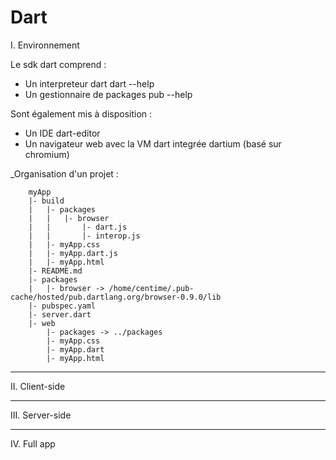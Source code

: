 Dart
====

I. Environnement

Le sdk dart comprend :
* Un interpreteur dart 
    dart --help
* Un gestionnaire de packages
    pub --help

Sont également mis à disposition :
* Un IDE
    dart-editor
* Un navigateur web avec la VM dart integrée
    dartium (basé sur chromium)

_Organisation d'un projet :



        myApp
        |- build
        |   |- packages
        |   |   |- browser
        |   |       |- dart.js
        |   |       |- interop.js
        |   |- myApp.css
        |   |- myApp.dart.js
        |   |- myApp.html
        |- README.md
        |- packages
        |   |- browser -> /home/centime/.pub-cache/hosted/pub.dartlang.org/browser-0.9.0/lib
        |- pubspec.yaml
        |- server.dart
        |- web
            |- packages -> ../packages
            |- myApp.css
            |- myApp.dart
            |- myApp.html




 _________________________________________________________

II. Client-side

 _________________________________________________________

III. Server-side

 _________________________________________________________

IV. Full app